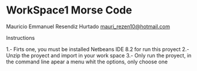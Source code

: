 # WorkSpace1 Morse Code


Mauricio Emmanuel Resendiz Hurtado
mauri_rezen10@hotmail.com

Instructions

1.- Firts one, you must be installed Netbeans IDE 8.2 for run this proyect
2.- Unzip the proyect and import in your work space
3.- Only run the proyect, in the command line apear a menu whit the options, only choose one 
